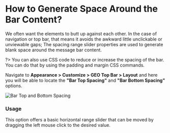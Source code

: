 # How to Generate Space Around the Bar Content?

We often want the elements to butt up against each other. In the case of navigation or top bar, that means it avoids the awkward little unclickable or unviewable gaps; The spacing range slider properties are used to generate blank space around the message bar content.

?> You can also use CSS code to reduce or increase the spacing of the bar. You can do that by using the padding and margin CSS commands.

Navigate to **Appearance > Customize > GEO Top Bar > Layout** and here you will be able to locate the **"Bar Top Spacing"** and **"Bar Bottom Spacing"** options.

![Bar Top and Bottom Spacing](http://res.cloudinary.com/mypreview/image/upload/v1492168380/message-bar-spacing_orlkgv.gif)

### Usage

This option offers a basic horizontal range slider that can be moved by dragging the left mouse click to the desired value.

